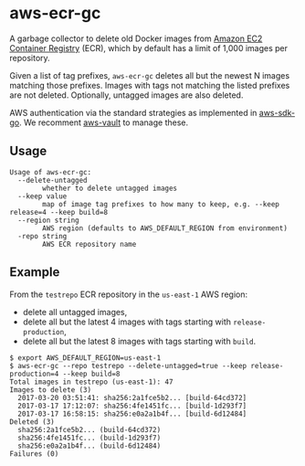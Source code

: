 aws-ecr-gc
==========

A garbage collector to delete old Docker images from [Amazon EC2 Container
Registry](https://aws.amazon.com/ecr/) (ECR), which by default has a limit of
1,000 images per repository.

Given a list of tag prefixes, `aws-ecr-gc` deletes all but the newest N images
matching those prefixes. Images with tags not matching the listed prefixes are
not deleted. Optionally, untagged images are also deleted.

AWS authentication via the standard strategies as implemented in
[aws-sdk-go](https://github.com/aws/aws-sdk-go). We recomment
[aws-vault](http://github.com/99designs/aws-vault) to manage these.

Usage
-----

```
Usage of aws-ecr-gc:
  --delete-untagged
        whether to delete untagged images
  --keep value
        map of image tag prefixes to how many to keep, e.g. --keep release=4 --keep build=8
  --region string
        AWS region (defaults to AWS_DEFAULT_REGION from environment)
  -repo string
        AWS ECR repository name
```

Example
-------

From the `testrepo` ECR repository in the `us-east-1` AWS region:

* delete all untagged images,
* delete all but the latest 4 images with tags starting with `release-production`,
* delete all but the latest 8 images with tags starting with `build`.

```
$ export AWS_DEFAULT_REGION=us-east-1
$ aws-ecr-gc --repo testrepo --delete-untagged=true --keep release-production=4 --keep build=8
Total images in testrepo (us-east-1): 47
Images to delete (3)
  2017-03-20 03:51:41: sha256:2a1fce5b2... [build-64cd372]
  2017-03-17 17:12:07: sha256:4fe1451fc... [build-1d293f7]
  2017-03-17 16:58:15: sha256:e0a2a1b4f... [build-6d12484]
Deleted (3)
  sha256:2a1fce5b2... (build-64cd372)
  sha256:4fe1451fc... (build-1d293f7)
  sha256:e0a2a1b4f... (build-6d12484)
Failures (0)
```
